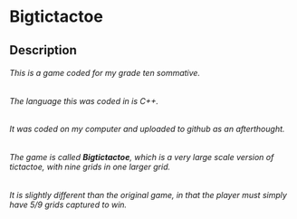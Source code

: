 # Bigtictactoe

## Description  
###### This is a game coded for my grade ten sommative. 
###### The language this was coded in is C++.  
###### It was coded on my computer and uploaded to github as an afterthought.    
###### The game is called **Bigtictactoe**, which is a very large scale version of tictactoe, with nine grids in one larger grid.
###### It is slightly different than the original game, in that the player must simply have 5/9 grids captured to win.  
